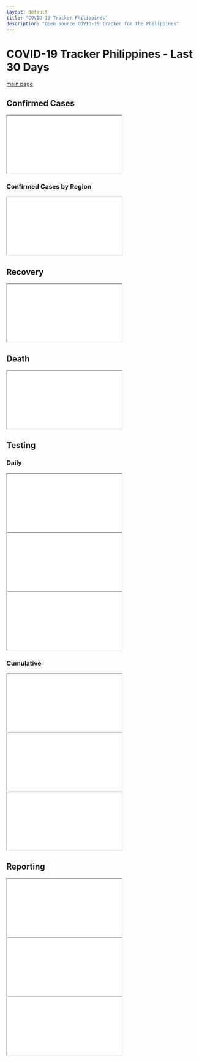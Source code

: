 ```yaml
---
layout: default
title: "COVID-19 Tracker Philippines"
description: "Open source COVID-19 tracker for the Philippines"
---
```


# COVID-19 Tracker Philippines - Last 30 Days

[main page](COVID-19-Tracker-PH.md)

## Confirmed Cases
<iframe src="/tracker/charts/DateOnset30daysCaseRepType.html"></iframe>

### Confirmed Cases by Region
<iframe src="/tracker/charts/DateOnset30daysRegionRes.html"></iframe>

## Recovery
<iframe src="/tracker/charts/DateRecover30daysRegionRes.html"></iframe>

## Death
<iframe src="/tracker/charts/DateDied30daysRegionRes.html"></iframe>

## Testing

### Daily

<iframe src="/tracker/charts/daily_output_positive_individuals_30days.html"></iframe>

<iframe src="/tracker/charts/daily_output_unique_individuals_30days.html"></iframe>

<iframe src="/tracker/charts/daily_output_samples_tested_30days.html"></iframe>


### Cumulative
<iframe src="/tracker/charts/cumulative_positive_individuals_30days.html"></iframe>

<iframe src="/tracker/charts/cumulative_unique_individuals_30days.html"></iframe>

<iframe src="/tracker/charts/cumulative_samples_tested_30days.html"></iframe>


## Reporting
<iframe src="/tracker/charts/SpecimenToRepConf30days.html"></iframe>

<iframe src="/tracker/charts/SpecimenToRelease30days.html"></iframe>

<iframe src="/tracker/charts/ReleaseToRepConf30days.html"></iframe>
